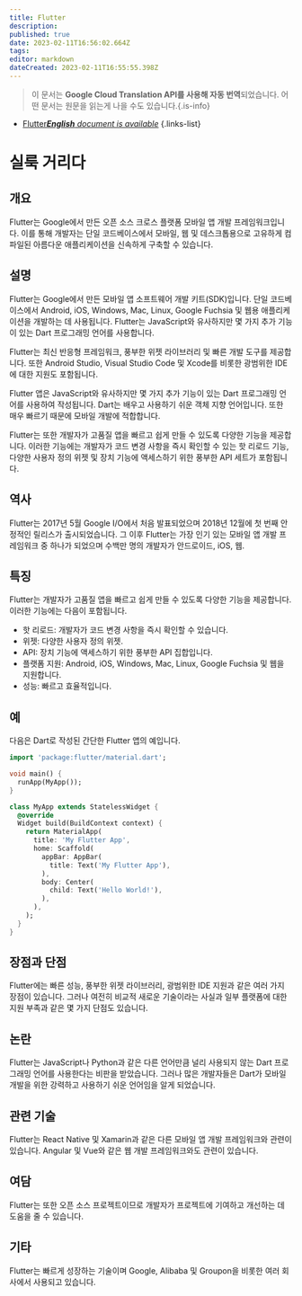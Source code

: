```yaml
---
title: Flutter
description: 
published: true
date: 2023-02-11T16:56:02.664Z
tags: 
editor: markdown
dateCreated: 2023-02-11T16:55:55.398Z
---
```


> 이 문서는 **Google Cloud Translation API를 사용해 자동 번역**되었습니다.
어떤 문서는 원문을 읽는게 나을 수도 있습니다.{.is-info}



- [Flutter***English** document is available*](/en/Knowledge-base/Dictionary/flutter)
{.links-list}


# 실룩 거리다

## 개요
Flutter는 Google에서 만든 오픈 소스 크로스 플랫폼 모바일 앱 개발 프레임워크입니다. 이를 통해 개발자는 단일 코드베이스에서 모바일, 웹 및 데스크톱용으로 고유하게 컴파일된 아름다운 애플리케이션을 신속하게 구축할 수 있습니다.

## 설명
Flutter는 Google에서 만든 모바일 앱 소프트웨어 개발 키트(SDK)입니다. 단일 코드베이스에서 Android, iOS, Windows, Mac, Linux, Google Fuchsia 및 웹용 애플리케이션을 개발하는 데 사용됩니다. Flutter는 JavaScript와 유사하지만 몇 가지 추가 기능이 있는 Dart 프로그래밍 언어를 사용합니다.

Flutter는 최신 반응형 프레임워크, 풍부한 위젯 라이브러리 및 빠른 개발 도구를 제공합니다. 또한 Android Studio, Visual Studio Code 및 Xcode를 비롯한 광범위한 IDE에 대한 지원도 포함됩니다.

Flutter 앱은 JavaScript와 유사하지만 몇 가지 추가 기능이 있는 Dart 프로그래밍 언어를 사용하여 작성됩니다. Dart는 배우고 사용하기 쉬운 객체 지향 언어입니다. 또한 매우 빠르기 때문에 모바일 개발에 적합합니다.

Flutter는 또한 개발자가 고품질 앱을 빠르고 쉽게 만들 수 있도록 다양한 기능을 제공합니다. 이러한 기능에는 개발자가 코드 변경 사항을 즉시 확인할 수 있는 핫 리로드 기능, 다양한 사용자 정의 위젯 및 장치 기능에 액세스하기 위한 풍부한 API 세트가 포함됩니다.

## 역사
Flutter는 2017년 5월 Google I/O에서 처음 발표되었으며 2018년 12월에 첫 번째 안정적인 릴리스가 출시되었습니다. 그 이후 Flutter는 가장 인기 있는 모바일 앱 개발 프레임워크 중 하나가 되었으며 수백만 명의 개발자가 안드로이드, iOS, 웹.

## 특징
Flutter는 개발자가 고품질 앱을 빠르고 쉽게 만들 수 있도록 다양한 기능을 제공합니다. 이러한 기능에는 다음이 포함됩니다.
- 핫 리로드: 개발자가 코드 변경 사항을 즉시 확인할 수 있습니다.
- 위젯: 다양한 사용자 정의 위젯.
- API: 장치 기능에 액세스하기 위한 풍부한 API 집합입니다.
- 플랫폼 지원: Android, iOS, Windows, Mac, Linux, Google Fuchsia 및 웹을 지원합니다.
- 성능: 빠르고 효율적입니다.

## 예
다음은 Dart로 작성된 간단한 Flutter 앱의 예입니다.

```dart
import 'package:flutter/material.dart';

void main() {
  runApp(MyApp());
}

class MyApp extends StatelessWidget {
  @override
  Widget build(BuildContext context) {
    return MaterialApp(
      title: 'My Flutter App',
      home: Scaffold(
        appBar: AppBar(
          title: Text('My Flutter App'),
        ),
        body: Center(
          child: Text('Hello World!'),
        ),
      ),
    );
  }
}
```

## 장점과 단점
Flutter에는 빠른 성능, 풍부한 위젯 라이브러리, 광범위한 IDE 지원과 같은 여러 가지 장점이 있습니다. 그러나 여전히 비교적 새로운 기술이라는 사실과 일부 플랫폼에 대한 지원 부족과 같은 몇 가지 단점도 있습니다.

## 논란
Flutter는 JavaScript나 Python과 같은 다른 언어만큼 널리 사용되지 않는 Dart 프로그래밍 언어를 사용한다는 비판을 받았습니다. 그러나 많은 개발자들은 Dart가 모바일 개발을 위한 강력하고 사용하기 쉬운 언어임을 알게 되었습니다.

## 관련 기술
Flutter는 React Native 및 Xamarin과 같은 다른 모바일 앱 개발 프레임워크와 관련이 있습니다. Angular 및 Vue와 같은 웹 개발 프레임워크와도 관련이 있습니다.

## 여담
Flutter는 또한 오픈 소스 프로젝트이므로 개발자가 프로젝트에 기여하고 개선하는 데 도움을 줄 수 있습니다.

## 기타
Flutter는 빠르게 성장하는 기술이며 Google, Alibaba 및 Groupon을 비롯한 여러 회사에서 사용되고 있습니다.